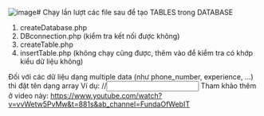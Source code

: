 ![image](https://github.com/ngynmhieu/WP-Assignment/assets/144605453/1ccccaaa-b87d-43e8-bb12-1d355eab24ca)# Chạy lần lượt các file sau để tạo TABLES trong DATABASE
1. createDatabase.php
2. DBconnection.php (kiểm tra kết nối được không)
3. createTable.php
4. insertTable.php (không chạy cũng được, thêm vào để kiểm tra có khớp kiểu dữ liệu không)

Đối với các dữ liệu dạng multiple data (như phone_number, experience, ...) thì đặt tên dạng array
Ví dụ:
 //<input type="text" name="phone_number[]">
Tham khảo thêm ở video này: https://www.youtube.com/watch?v=vvWetw5PvMw&t=881s&ab_channel=FundaOfWebIT
